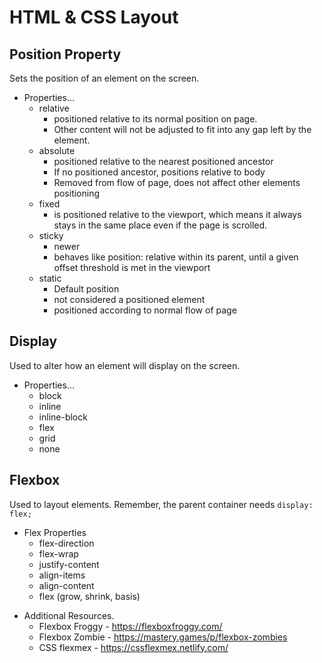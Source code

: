 # HTML & CSS Layout

## Position Property

Sets the position of an element on the screen.

- Properties...
  - relative
    - positioned relative to its normal position on page.
    - Other content will not be adjusted to fit into any gap left by the element.
  - absolute
    - positioned relative to the nearest positioned ancestor
    - If no positioned ancestor, positions relative to body
    - Removed from flow of page, does not affect other elements positioning
  - fixed
    - is positioned relative to the viewport, which means it always stays in the same place even if the page is scrolled.
  - sticky
    - newer
    - behaves like position: relative within its parent, until a given offset threshold is met in the viewport
  - static
    - Default position
    - not considered a positioned element
    - positioned according to normal flow of page

## Display

Used to alter how an element will display on the screen.

- Properties...
  - block
  - inline
  - inline-block
  - flex
  - grid
  - none

## Flexbox

Used to layout elements. Remember, the parent container needs `display: flex;`

- Flex Properties
  - flex-direction
  - flex-wrap
  - justify-content
  - align-items
  - align-content
  - flex (grow, shrink, basis)

* Additional Resources.
  - Flexbox Froggy - https://flexboxfroggy.com/
  - Flexbox Zombie - https://mastery.games/p/flexbox-zombies
  - CSS flexmex - https://cssflexmex.netlify.com/

